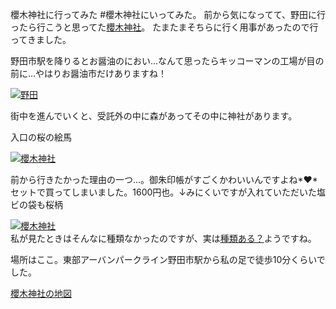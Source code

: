 櫻木神社に行ってみた
#櫻木神社にいってみた。
前から気になってて、野田に行ったら行こうと思ってた[櫻木神社](http://sakuragi.info/)。
たまたまそちらに行く用事があったので行ってきました。


野田市駅を降りるとお醤油のにおい…なんて思ったらキッコーマンの工場が目の前に…やはりお醤油市だけありますね！

<a href="http://www.yunoka.net/img/blog/sakuragi1.jpg">![野田](http://www.yunoka.net/img/blog/sakuragi1_mini.jpg "野田しょうゆ")</a>

街中を進んでいくと、受託外の中に森があってその中に神社があります。


入口の桜の絵馬

<a href="http://www.yunoka.net/img/blog/sakuragi2.jpg">![櫻木神社](http://www.yunoka.net/img/blog/sakuragi2_mini.jpg "櫻木神社")</a>


前から行きたかった理由の一つ…。御朱印帳がすごくかわいいんですよね*&hearts;*<br />
セットで買ってしまいました。1600円也。↓みにくいですが入れていただいた塩ビの袋も桜柄

<a href="http://www.yunoka.net/img/blog/sakuragi3.jpg">![櫻木神社](http://www.yunoka.net/img/blog/sakuragi3_mini.jpg "櫻木神社")</a><br />
私が見たときはそんなに種類なかったのですが、実は[種類ある？](http://sakuragi.info/archives/category/%E5%BE%A1%E6%9C%B1%E5%8D%B0%E5%B8%B3)ようですね。


場所はここ。東部アーバンパークライン野田市駅から私の足で徒歩10分くらいでした。

<?php
if($isSP){
?>
[櫻木神社の地図](https://www.google.co.jp/maps/place/%E6%AB%BB%E6%9C%A8%E7%A5%9E%E7%A4%BE/@35.937833,139.8748922,17z/data=!3m1!4b1!4m2!3m1!1s0x601898132dd67517:0xfbc43fcb075790b5)
<?php
}else{
?>
<script type='text/javascript' charset='UTF-8' src='http://map.yahooapis.jp/MapsService/embedmap/V2/?id=7792b8f3b81d16ab590754697ee753d62a819294&amp;cond=p%3A%E6%AB%BB%E6%9C%A8%E7%A5%9E%E7%A4%BE%3Blat%3A35.9378353%3Blon%3A139.8749073%3Bei%3AUTF-8%3Bdatum%3Awgs%3Bv%3A2%3Bsc%3A3%3Buid%3A7792b8f3b81d16ab590754697ee753d62a819294%3Bfa%3Aids%3Bz%3A18%3Bs%3A1436962310e2b116fa5f62db191589a0dab6369fa6%3Blayer%3Aplocal%3Bspotnote%3Aon%3Bid%3A7792b8f3b81d16ab590754697ee753d62a819294%3B&amp;p=%E6%AB%BB%E6%9C%A8%E7%A5%9E%E7%A4%BE&amp;zoom=18&amp;lat=35.9397382320486&amp;lon=139.87322287273773&amp;pluginid=plocal&amp;z=17&amp;mode=map&amp;active=true&amp;layer=plocal&amp;home=on&amp;hlat=35.9378353&amp;hlon=139.8749073&amp;pointer=off&amp;pan=off&amp;ei=utf8&amp;v=3&amp;datum=wgs&amp;width=480&amp;height=480&amp;device=pc&amp;isleft='></script>
<?php
}
?>

